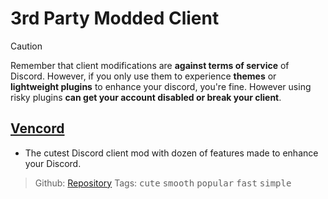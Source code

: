 # 3rd Party Modded Client

> [!CAUTION]
> Remember that client modifications are **against terms of service** of Discord. However, if you only use them to experience __themes__ or __lightweight plugins__ to enhance your discord, you're fine. However using risky plugins **can get your account disabled or break your client**.

## [Vencord](https://vencord.dev/)
- The cutest Discord client mod with dozen of features made to enhance your Discord.

> Github: [Repository](https://github.com/Vendicated/Vencord)
> Tags: <kbd>cute</kbd> <kbd>smooth</kbd> <kbd>popular</kbd> <kbd>fast</kbd> <kbd>simple</kbd>

<!-- Credits goes to: https://github.com/FoUnDeRR/datamining-hub  -->